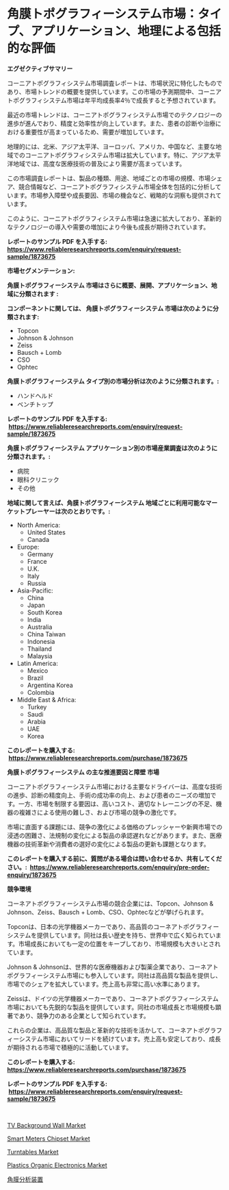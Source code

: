 <p><h1>角膜トポグラフィーシステム市場：タイプ、アプリケーション、地理による包括的な評価</h1></p><p><strong>エグゼクティブサマリー</strong></p>
<p><p>コーニアトポグラフィシステム市場調査レポートは、市場状況に特化したものであり、市場トレンドの概要を提供しています。この市場の予測期間中、コーニアトポグラフィシステム市場は年平均成長率4％で成長すると予想されています。</p><p>最近の市場トレンドは、コーニアトポグラフィシステム市場でのテクノロジーの進歩が進んでおり、精度と効率性が向上しています。また、患者の診断や治療における重要性が高まっているため、需要が増加しています。</p><p>地理的には、北米、アジア太平洋、ヨーロッパ、アメリカ、中国など、主要な地域でのコーニアトポグラフィシステム市場は拡大しています。特に、アジア太平洋地域では、高度な医療技術の普及により需要が高まっています。</p><p>この市場調査レポートは、製品の種類、用途、地域ごとの市場の規模、市場シェア、競合情報など、コーニアトポグラフィシステム市場全体を包括的に分析しています。市場参入障壁や成長要因、市場の機会など、戦略的な洞察も提供されています。</p><p>このように、コーニアトポグラフィシステム市場は急速に拡大しており、革新的なテクノロジーの導入や需要の増加により今後も成長が期待されています。</p></p>
<p><strong>レポートのサンプル PDF を入手する: <a href="https://www.reliableresearchreports.com/enquiry/request-sample/1873675">https://www.reliableresearchreports.com/enquiry/request-sample/1873675</a></strong></p>
<p><strong>市場セグメンテーション:</strong></p>
<p><strong> 角膜トポグラフィーシステム 市場はさらに概要、展開、アプリケーション、地域に分類されます :</strong></p>
<p><strong>コンポーネントに関しては、 角膜トポグラフィーシステム 市場は次のように分類されます: &nbsp;</strong></p>
<p><ul><li>Topcon</li><li>Johnson & Johnson</li><li>Zeiss</li><li>Bausch + Lomb</li><li>CSO</li><li>Ophtec</li></ul></p>
<p><strong> 角膜トポグラフィーシステム タイプ別の市場分析は次のように分類されます。:</strong></p>
<p><ul><li>ハンドヘルド</li><li>ベンチトップ</li></ul></p>
<p><strong>レポートのサンプル PDF を入手する: &nbsp;<a href="https://www.reliableresearchreports.com/enquiry/request-sample/1873675">https://www.reliableresearchreports.com/enquiry/request-sample/1873675</a></strong></p>
<p><strong> 角膜トポグラフィーシステム アプリケーション別の市場産業調査は次のように分類されます。:</strong></p>
<p><ul><li>病院</li><li>眼科クリニック</li><li>その他</li></ul></p>
<p><strong>地域に関して言えば、角膜トポグラフィーシステム 地域ごとに利用可能なマーケットプレーヤーは次のとおりです。:</strong></p>
<p><ul>
    <li>
        North America:
        <ul>
            <li>United States</li>
            <li>Canada</li>
        </ul>
    </li>
    <li>
        Europe:
        <ul>
            <li>Germany</li>
            <li>France</li>
            <li>U.K.</li>
            <li>Italy</li>
            <li>Russia</li>
        </ul>
    </li>
    <li>
        Asia-Pacific:
        <ul>
            <li>China</li>
            <li>Japan</li>
            <li>South Korea</li>
            <li>India</li>
            <li>Australia</li>
            <li>China Taiwan</li>
            <li>Indonesia</li>
            <li>Thailand</li>
            <li>Malaysia</li>
        </ul>
    </li>
    <li>
        Latin America:
        <ul>
            <li>Mexico</li>
            <li>Brazil</li>
            <li>Argentina Korea</li>
            <li>Colombia</li>
        </ul>
    </li>
    <li>
        Middle East & Africa:
        <ul>
            <li>Turkey</li>
            <li>Saudi</li>
            <li>Arabia</li>
            <li>UAE</li>
            <li>Korea</li>
        </ul>
    </li>
    </ul></p>
<p><strong>このレポートを購入する: &nbsp;<a href="https://www.reliableresearchreports.com/purchase/1873675">https://www.reliableresearchreports.com/purchase/1873675</a></strong></p>
<p><strong>角膜トポグラフィーシステム の主な推進要因と障壁 市場</strong></p>
<p><p>コーニアトポグラフィーシステム市場における主要なドライバーは、高度な技術の進歩、診断の精度向上、手術の成功率の向上、および患者のニーズの増加です。一方、市場を制限する要因は、高いコスト、適切なトレーニングの不足、機器の複雑さによる使用の難しさ、および市場の競争の激化です。</p><p>市場に直面する課題には、競争の激化による価格のプレッシャーや新興市場での浸透の困難さ、法規制の変化による製品の承認遅れなどがあります。また、医療機器の技術革新や消費者の選好の変化による製品の更新も課題となります。</p></p>
<p><strong>このレポートを購入する前に、質問がある場合は問い合わせるか、共有してください。:&nbsp; <a href="https://www.reliableresearchreports.com/enquiry/pre-order-enquiry/1873675">https://www.reliableresearchreports.com/enquiry/pre-order-enquiry/1873675</a></strong></p>
<p><strong>競争環境</strong></p>
<p><p>コーネアトポグラフィーシステム市場の競合企業には、Topcon、Johnson & Johnson、Zeiss、Bausch + Lomb、CSO、Ophtecなどが挙げられます。</p><p>Topconは、日本の光学機器メーカーであり、高品質のコーネアトポグラフィーシステムを提供しています。同社は長い歴史を持ち、世界中で広く知られています。市場成長においても一定の位置をキープしており、市場規模も大きいとされています。</p><p>Johnson & Johnsonは、世界的な医療機器および製薬企業であり、コーネアトポグラフィーシステム市場にも参入しています。同社は高品質な製品を提供し、市場でのシェアを拡大しています。売上高も非常に高い水準にあります。</p><p>Zeissは、ドイツの光学機器メーカーであり、コーネアトポグラフィーシステム市場においても先鋭的な製品を提供しています。同社の市場成長と市場規模も顕著であり、競争力のある企業として知られています。</p><p>これらの企業は、高品質な製品と革新的な技術を活かして、コーネアトポグラフィーシステム市場においてリードを続けています。売上高も安定しており、成長が期待される市場で積極的に活動しています。</p></p>
<p><strong>このレポートを購入する: &nbsp; <a href="https://www.reliableresearchreports.com/purchase/1873675">https://www.reliableresearchreports.com/purchase/1873675</a></strong></p>
<p><strong>レポートのサンプル PDF を入手する: &nbsp;<a href="https://www.reliableresearchreports.com/enquiry/request-sample/1873675">https://www.reliableresearchreports.com/enquiry/request-sample/1873675</a></strong><strong></strong></p>
<p>&nbsp;</p>
<p><p><a href="https://github.com/seekum/Market-Research-Report-List-1/blob/main/tv-background-wall-market.md">TV Background Wall Market</a></p><p><a href="https://issuu.com/reportprime-2/docs/smart-meters-chipset-market-size-2030.pptx">Smart Meters Chipset Market</a></p><p><a href="https://github.com/timeliteaut/Market-Research-Report-List-1/blob/main/turntables-market.md">Turntables Market</a></p><p><a href="https://issuu.com/reportprime-2/docs/plastics-organic-electronics-market-size-2030.pptx">Plastics Organic Electronics Market</a></p><p><a href="https://github.com/bevdtkn4419963/Market-Research-Report-List-1/blob/main/44089512783.md">角膜分析装置</a></p></p>
